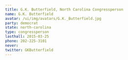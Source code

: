```yaml
---
title: G.K. Butterfield, North Carolina Congressperson
name: G.K. Butterfield
avatar: /ui/img/avatars/G.K._Butterfield.jpg
party: democrat
state: north-carolina
type: congressperson
lasthall: 2015-03-25
phone: 202-225-3101
never: 
twitter: GKButterfield
---
```

